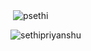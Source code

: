 
<p>&nbsp;<img align="center" src="https://github-readme-stats.vercel.app/api?username=sethipriyanshu&show_icons=true&locale=en" alt="psethi" /></p>
<p><img align="center" src="https://github-readme-streak-stats.herokuapp.com/?user=sethipriyanshu&" alt="sethipriyanshu" /></p>
